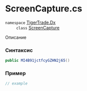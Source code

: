 
# ScreenCapture.cs
`namespace` [TigerTrade.Dx](../../../TigerTrade.Dx.md)  
&nbsp;&nbsp;&nbsp;&nbsp;&nbsp;&nbsp;&nbsp;&nbsp;&nbsp;`class` [ScreenCapture](../../ScreenCapture.cs.md)

Описание

### Синтаксис
```csharp
public MI4B91jctfcyGZHN2j65()
```


### Пример  
```csharp
// example
```
                    
                    